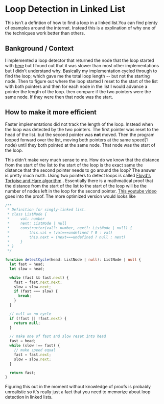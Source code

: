 # Loop Detection in Linked List
This isn't a defintion of how to find a loop in a linked list.You can find plenty of examples around the internet.
Instead this is a explination of why one of the techniques work better than others.

## Bankground / Context
I implemented a loop detector that returned the node that the loop started with [here](https://gist.github.com/Nilithus/eaac46e538e599bcfd965d6007061e17)
but I found out that it was slower than most other implementations but I didn't understand why. Basically my
implementation cycled through to find the loop; which gave me the total loop length -- but not the starting node.
Then to figure out where the loop started I reset to the start of the list with both pointers and then for each 
node in the list I would advance a pointer the length of the loop. then compare if the two pointers were the 
same node. If they were then that node was the start.

## How to make it more efficient 
Faster implementations did not track the length of the loop. Instead when the loop was detected by the two pointers.
The first pointer was reset to the head of the list. but the second pointer was **not** moved. Then the program looped forward over the list, moving both pointers at the same speed(1 node) until they both pointed at the same node. That node
was the start of the loop.

This didn't make very much sense to me. How do we know that the distance from the start of the list to the start of the 
loop is the exact same the distance that the second pointer needs to go around the loop? The answer is pretty much
math. Using two pointers to detect loops is called [Floyd's Tortoise and Hare algorithm](https://en.wikipedia.org/wiki/Cycle_detection#Floyd's_Tortoise_and_Hare)
. Essentially there is a mathmatical proof that the distance from the start of the list to the start of the loop
will be the number of nodes left in the loop for the second pointer.
[This youtube video](https://www.youtube.com/watch?v=LUm2ABqAs1w) goes into the proof. The more optimized version
would looks like

```ts
/**
 * Definition for singly-linked list.
 * class ListNode {
 *     val: number
 *     next: ListNode | null
 *     constructor(val?: number, next?: ListNode | null) {
 *         this.val = (val===undefined ? 0 : val)
 *         this.next = (next===undefined ? null : next)
 *     }
 * }
 */

function detectCycle(head: ListNode | null): ListNode | null {
  let fast = head;
  let slow = head;

  while (fast && fast.next) {
    fast = fast.next.next;
    slow = slow.next;
    if (fast === slow) {
      break;
    }
  }

  // null => no cycle
  if (!fast || !fast.next) {
    return null;
  }

  // make one of fast and slow reset into head
  fast = head;
  while (slow !== fast) {
    // make speed equal
    fast = fast.next;
    slow = slow.next;
  }

  return fast;
}
```

Figuring this out in the moment without knowledge of proofs is probably unrealistic so it's really just a fact that you
need to memorize about loop detection in linked lists.

